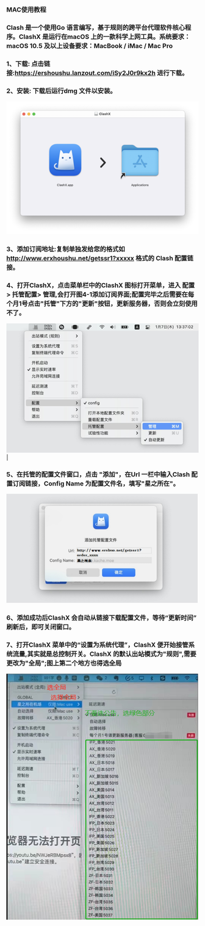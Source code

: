 ### MAC使用教程

### Clash 是一个使用Go 语言编写，基于规则的跨平台代理软件核心程序。ClashX 是运行在macOS 上的一款科学上网工具。系统要求：macOS 10.5 及以上设备要求：MacBook / iMac / Mac Pro

### 1、下载: 点击链接:https://ershoushu.lanzout.com/iSy2J0r9kx2h 进行下载。
### 2、安装: 下载后运行dmg 文件以安装。
![img](amWiki/images/wps5.png)


### 3、添加订阅地址:复制单独发给您的格式如 http://www.erxhoushu.net/getssr1?xxxxx 格式的 Clash 配置链接。

### 4、打开ClashX，点击菜单栏中的ClashX 图标打开菜单，进入  配置> 托管配置> 管理,会打开图4-1添加订阅界面;配置完毕之后需要在每个月1号点击"托管"下方的"更新"按钮，更新服务器，否则会立刻使用不了。

![img](amWiki/images/wps10-1680963206055-10.png) |

 
### 5、在托管的配置文件窗口，点击 "添加"，在Url 一栏中输入Clash 配置订阅链接，Config Name 为配置文件名，填写"星之所在"。

![img](amWiki/images/wps11.jpg) 

 

 

### 6、添加成功后ClashX 会自动从链接下载配置文件，等待“更新时间” 刷新后，即可关闭窗口。

### 7、打开ClashX 菜单中的“设置为系统代理”，ClashX 便开始接管系统流量,其实就是总控制开关。ClashX 的默认出站模式为"规则",需要更改为"全局";图上第二个地方也得选全局
![img](amWiki/images/wps15.png) 

